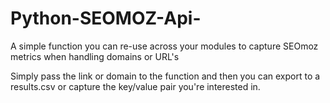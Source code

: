 # Python-SEOMOZ-Api-

A simple function you can re-use across your modules to capture SEOmoz metrics when handling domains or URL's

Simply pass the link or domain to the function and then you can export to a results.csv or capture the key/value pair you're interested in. 
